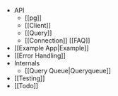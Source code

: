 * API
    * [[pg]]
    * [[Client]]
    * [[Query]]
    * [[Connection]]
[[FAQ]]
* [[Example App|Example]]
* [[Error Handling]]
* Internals
  * [[Query Queue|Queryqueue]]
* [[Testing]]
* [[Todo]]